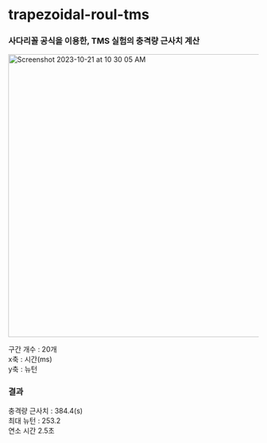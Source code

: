 # trapezoidal-roul-tms

### 사다리꼴 공식을 이용한, TMS 실험의 충격량 근사치 계산

<img width="570" alt="Screenshot 2023-10-21 at 10 30 05 AM" src="https://github.com/taeseokyang/trapezoidal_roul_on_tms/assets/136783693/62657e7a-d5f6-4162-b53b-dcbdd376364a">


구간 개수 : 20개 <br/>
x축 : 시간(ms) <br/>
y축 : 뉴턴 <br/>

### 결과
충격량 근사치 : 384.4(s) <br/>
최대 뉴턴 : 253.2 <br/>
연소 시간 2.5초 <br/>
